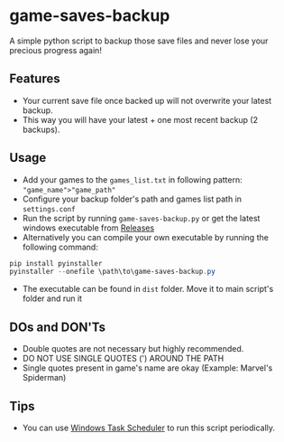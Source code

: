 # game-saves-backup
A simple python script to backup those save files and never lose your precious progress again!

## Features
- Your current save file once backed up will not overwrite your latest backup.
- This way you will have your latest + one most recent backup (2 backups).

## Usage
- Add your games to the ```games_list.txt``` in following pattern:\
```"game_name">"game_path"```
- Configure your backup folder's path and games list path in ```settings.conf```
- Run the script by running ```game-saves-backup.py``` or get the latest windows executable from [Releases](https://github.com/copyninja17/game-saves-backup/releases/tag/latest)
- Alternatively you can compile your own executable by running the following command:
```powershell
pip install pyinstaller
pyinstaller --onefile \path\to\game-saves-backup.py
```
- The executable can be found in ```dist``` folder. Move it to main script's folder and run it

## DOs and DON'Ts
- Double quotes are not necessary but highly recommended. 
- DO NOT USE SINGLE QUOTES (') AROUND THE PATH
- Single quotes present in game's name are okay (Example: Marvel's Spiderman)

## Tips
- You can use [Windows Task Scheduler](https://www.thecodebuzz.com/schedule-run-exe-console-application-windows-task-scheduler/) to run this script periodically.